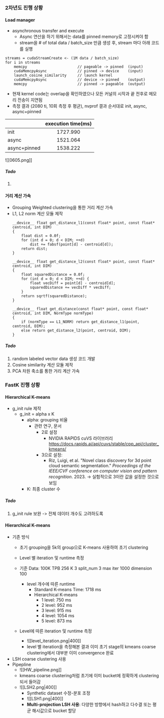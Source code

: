 ### 2차년도 진행 상황
#### Load manager	
+ asynchronous transfer and execute
	+ Async 연산을 하기 위해서는 data를 pinned memory로 고정시켜야 함
	+ stream을 # of total data / batch_size 만큼 생성 후, stream 마다 아래 코드를 실행
```
streams = cudaStreamCreate <- (1M data / batch_size)
for i in streams
	memcpy                       // pageable -> pinned  (input)
	cudaMemcpyAsync              // pinned -> device    (input)
	launch_cosine_similarity     // launch kernel
	cudaMemcpyAsync              // device -> pinned    (output)
	memcpy                       // pinned -> pageable  (output)
```
- 현재 kernel code는 overlap을 확인하였으나 모든 커널의 시작과 끝 전후로 메모리 전송이 지연됨
- 측정 결과 (2080 ti, 10회 측정 후 평균), nvprof 결과 순서대로 init, async, async+pinned

|              | execution time(ms) |
| :----------- | :----------------: |
| init         |      1727.990      |
| async        |      1521.064      |
| async+pinned |      1538.222      |
![[0605.png]]
##### Todo
1. 

#### 거리 계산 가속
+ Grouping Weighted clustering을 통한 거리 계산 가속
+ L1, L2 norm 계산 모듈 제작
	```
	__device__ float get_distance_l1(const float* point, const float* centroid, int DIM)
	{
		float dist = 0.0f;
		for (int d = 0; d < DIM; ++d)
			dist += fabsf(point[d] - centroid[d]);
		return dist;
	}

	__device__ float get_distance_l2(const float* point, const float* centroid, int DIM)
	{
		float squaredDistance = 0.0f;
		for (int d = 0; d < DIM; ++d) {
			float vecDiff = point[d] - centroid[d];
			squaredDistance += vecDiff * vecDiff;
		}
		return sqrtf(squaredDistance);
	}
	
	__device__ float get_distance(const float* point, const float* centroid, int DIM, NormType normType)
	{
		if (normType == L1_NORM) return get_distance_l1(point, centroid, DIM);
		else return get_distance_l2(point, centroid, DIM);
	}
	```

##### Todo
1. random labeled vector data 생성 코드 개발
2. Cosine similarity 계산 모듈 제작
3. PCA 차원 축소를 통한 거리 계산 가속


### FastK 진행 상황
#### Hierarchical K-means
+ g_init rule 제작
	+ g_init = alpha x K 
		+ alpha: grouping 비율
			+ 관련 연구, 문서
				+ 2로 설정
					+ NVIDIA RAPIDS cuVS 라이브러리 https://docs.rapids.ai/api/cuvs/stable/cpp_api/cluster_kmeans/
				+ 3으로 설정: 
					+ Riz, Luigi, et al. "Novel class discovery for 3d point cloud semantic segmentation." _Proceedings of the IEEE/CVF conference on computer vision and pattern recognition_. 2023. -> 실험적으로 3이란 값을 설정한 것으로 보임
		+ K: 최종 cluster 수
##### Todo
1. g_init rule 보완 -> 전체 데이터 개수도 고려하도록

#### Hierarchical K-means
* 기존 방식
	* 초기 grouping을 5k의 group으로 K-means 사용하여 초기 clustering
	* Level 별 iteration 및 runtime 측정
	* 기준 Data: 100K TPB 256 K 3 split_num 3 max iter 1000 dimension 100
		* level 개수에 따른 runtime
			* Standard K-means Time: 1718 ms
			* Hierarchical K-means
				* 1 level: 750 ms
				* 2 level: 952 ms
				* 3 level: 915 ms
				* 4 level: 1054 ms
				* 5 level: 873 ms

	* Level에 따른 iteration 및 runtime 측정
		* ![[level_iteration.png|400]]
		* level 별 iteration을 측정해본 결과 이미 초기 stage의 kmeans coarse clustering에서 대부분 이미 convergence 완료
* LSH coarse clustering 사용
* Pipepline
	* ![[HW_pipeline.png]]
	* kmeans coarse clustering처럼 초기에 이미 bucket에 정확하게 clustering되서 들어감
	* ![[LSH2.png|400]]
		* Synthetic dataset 수정-분포 조정
		* ![[LSH1.png|400]]
		* **Multi-projection LSH 사용**: 다양한 방향에서 hash하고 다수결 또는 평균 해시값으로 bucket 할당